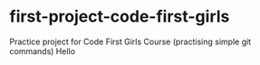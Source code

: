 # first-project-code-first-girls
Practice project for Code First Girls Course (practising simple git commands) Hello
